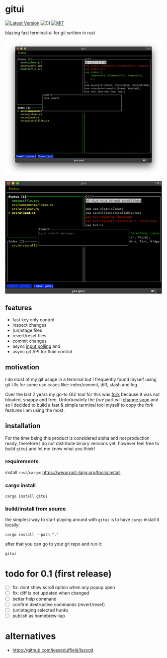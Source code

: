 # gitui

[![Latest Version][s1]][l1] ![CI](https://github.com/extrawurst/gitui/workflows/CI/badge.svg)  [![MIT][s2]][l2] 

[s1]: https://img.shields.io/crates/v/gitui.svg
[l1]: https://crates.io/crates/gitui

[s2]: https://img.shields.io/badge/license-MIT-blue.svg
[l2]: LICENSE

blazing fast terminal-ui for git written in rust

![img](assets/main.jpg)

![img](assets/demo.gif)

## features

* fast key only control
* inspect changes
* (un)stage files
* revert/reset files
* commit changes
* async [input polling](assets/perf_compare.jpg) and 
* async git API for fluid control

## motivation

I do most of my git usage in a terminal but I frequently found myself using git UIs for some use cases like: index/commit, diff, stash and log.

Over the last 2 years my go-to GUI tool for this was [fork](https://git-fork.com) because it was not bloated, snappy and free. Unfortunately the *free* part will [change soon](https://github.com/ForkIssues/TrackerWin/issues/571) and so I decided to build a fast & simple terminal tool myself to copy the fork features i am using the most.

## installation

For the time being this product is considered alpha and not production ready, therefore I do not distribute binary versions yet, however feel free to build `gitui` and let me know what you think!

### requirements

install `rust`/`cargo`: https://www.rust-lang.org/tools/install

### cargo install

```
cargo install gitui
```

### build/install from source

the simplest way to start playing around with `gitui` is to have `cargo` install it locally:

```
cargo install --path "."
```

after that you can go to your git repo and run it:

```
gitui
```

# todo for 0.1 (first release)

* [ ] fix: dont show scroll option when any popup open
* [ ] fix: diff is not updated when changed
* [ ] better help command 
* [ ] confirm destructive commands (revert/reset)
* [ ] (un)staging selected hunks
* [ ] publish as homebrew-tap

# alternatives

* https://github.com/jesseduffield/lazygit